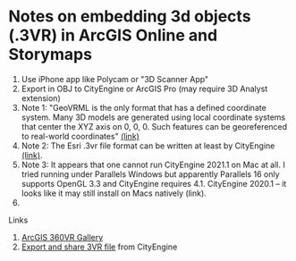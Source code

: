 # Notes on embedding 3d objects (.3VR) in ArcGIS Online and Storymaps

1. Use iPhone app like Polycam or "3D Scanner App"
2. Export in OBJ to CityEngine or ArcGIS Pro (may require 3D Analyst extension)
3. Note 1: "GeoVRML is the only format that has a defined coordinate system. Many 3D models are generated using local coordinate systems that center the XYZ axis on 0, 0, 0. Such features can be georeferenced to real-world coordinates" [(link)](https://pro.arcgis.com/en/pro-app/2.8/tool-reference/3d-analyst/import-3d-files.htm)
4. Note 2: The Esri .3vr file format can be written at least by CityEngine [(link)](https://doc.arcgis.com/en/cityengine/2019.0/help/help-export-360vr.htm).
5. Note 3: It appears that one cannot run CityEngine 2021.1 on Mac at all.  I tried running under Parallels Windows but apparently Parallels 16 only supports OpenGL 3.3 and CityEngine requires 4.1. CityEngine 2020.1 – it looks like it may still install on Macs natively (link).
6. 


Links
1. [ArcGIS 360VR Gallery](https://www.arcgis.com/apps/360vr/index.html)
2. [Export and share 3VR file](https://doc.arcgis.com/en/cityengine/latest/help/help-export-360vr.htm) from CityEngine
